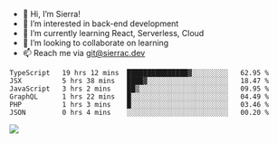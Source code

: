 - 👋 Hi, I’m Sierra!
- 👀 I’m interested in back-end development
- 🌱 I’m currently learning React, Serverless, Cloud
- 💞️ I’m looking to collaborate on learning
- 📫 Reach me via git@sierrac.dev

<!--START_SECTION:waka-->

```text
TypeScript   19 hrs 12 mins  ███████████████▓░░░░░░░░░   62.95 %
JSX          5 hrs 38 mins   ████▓░░░░░░░░░░░░░░░░░░░░   18.47 %
JavaScript   3 hrs 2 mins    ██▒░░░░░░░░░░░░░░░░░░░░░░   09.95 %
GraphQL      1 hrs 22 mins   █░░░░░░░░░░░░░░░░░░░░░░░░   04.49 %
PHP          1 hrs 3 mins    █░░░░░░░░░░░░░░░░░░░░░░░░   03.46 %
JSON         0 hrs 4 mins    ░░░░░░░░░░░░░░░░░░░░░░░░░   00.20 %
```

<!--END_SECTION:waka-->


![](https://hit.yhype.me/github/profile?user_id=7351311)
